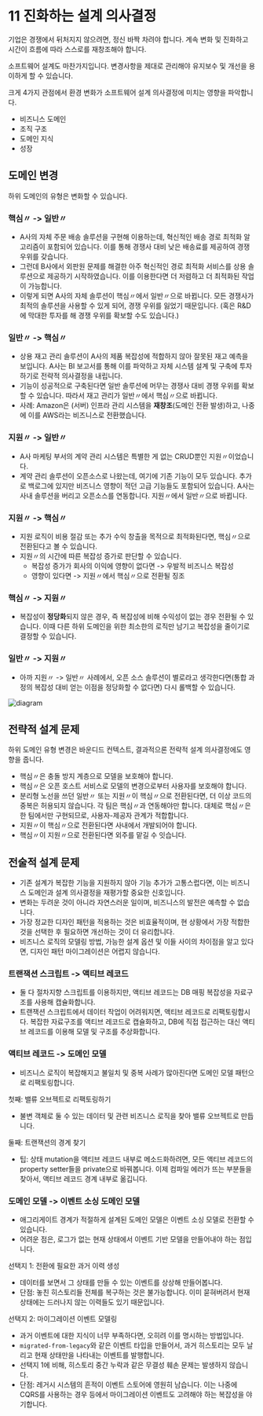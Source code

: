 # 11 진화하는 설계 의사결정

기업은 경쟁에서 뒤처지지 않으려면, 정신 바짝 차려야 합니다.
계속 변화 및 진화하고 시간이 흐름에 따라 스스로를 재창조해야 합니다.

소프트웨어 설계도 마찬가지입니다.
변경사항을 제대로 관리해야 유지보수 및 개선을 용이하게 할 수 있습니다.

크게 4가지 관점에서 환경 변화가 소프트웨어 설계 의사결정에 미치는 영향을 파악합니다.

- 비즈니스 도메인
- 조직 구조
- 도메인 지식
- 성장

## 도메인 변경

하위 도메인의 유형은 변화할 수 있습니다.

### 핵심〃 -> 일반〃

- A사의 자체 주문 배송 솔루션을 구현해 이용하는데, 혁신적인 배송 경로 최적화 알고리즘이 포함되어 있습니다. 이를 통해 경쟁사 대비 낮은 배송료를 제공하여 경쟁 우위를 갖습니다.
- 그런데 B사에서 외판원 문제를 해결한 아주 혁신적인 경로 최적화 서비스를 상용 솔루션으로 제공하기 시작하였습니다. 이를 이용한다면 더 저렴하고 더 최적화된 작업이 가능합니다.
- 이렇게 되면 A사의 자체 솔루션이 핵심〃에서 일반〃으로 바뀝니다. 모든 경쟁사가 최적의 솔루션을 사용할 수 있게 되어, 경쟁 우위를 잃었기 때문입니다. (혹은 R&D에 막대한 투자를 해 경쟁 우위를 확보할 수도 있습니다.)

### 일반〃 -> 핵심〃

- 상용 재고 관리 솔루션이 A사의 제품 복잡성에 적합하지 않아 잘못된 재고 예측을 보입니다. A사는 BI 보고서를 통해 이를 파악하고 자체 시스템 설계 및 구축에 투자하기로 전략적 의사결정을 내립니다.
- 기능이 성공적으로 구축된다면 일반 솔루션에 머무는 경쟁사 대비 경쟁 우위를 확보할 수 있습니다. 따라서 재고 관리가 일반〃에서 핵심〃으로 바뀝니다.
- 사례: Amazon은 (서버) 인프라 관리 시스템을 **재창조**(도메인 전환 발생)하고, 나중에 이를 AWS라는 비즈니스로 전환했습니다.

### 지원〃 -> 일반〃

- A사 마케팅 부서의 계약 관리 시스템은 특별한 게 없는 CRUD뿐인 지원〃이었습니다.
- 계약 관리 솔루션이 오픈소스로 나왔는데, 여기에 기존 기능이 모두 있습니다. 추가로 백로그에 있지만 비즈니스 영향이 적던 고급 기능들도 포함되어 있습니다. A사는 사내 솔루션을 버리고 오픈소스를 연동합니다. 지원〃에서 일반〃으로 바뀝니다.

### 지원〃 -> 핵심〃

- 지원 로직이 비용 절감 또는 추가 수익 창출을 목적으로 최적화된다면, 핵심〃으로 전환된다고 볼 수 있습니다.
- 지원〃의 시간에 따른 복잡성 증가로 판단할 수 있습니다.
  - 복잡성 증가가 회사의 이익에 영향이 없다면 -> 우발적 비즈니스 복잡성
  - 영향이 있다면 -> 지원〃에서 핵심〃으로 전환될 징조

### 핵심〃 -> 지원〃

- 복잡성이 **정당화**되지 않은 경우, 즉 복잡성에 비해 수익성이 없는 경우 전환될 수 있습니다. 이때 다른 하위 도메인을 위한 최소한의 로직만 남기고 복잡성을 줄이기로 결정할 수 있습니다.

### 일반〃 -> 지원〃

- 아까 지원〃 -> 일반〃 사례에서, 오픈 소스 솔루션이 별로라고 생각한다면(통합 과정의 복잡성 대비 얻는 이점을 정당화할 수 없다면) 다시 롤백할 수 있습니다.

![diagram](https://lunaticsy.github.io/posts/development-books/learning-domain-driven-design/pic-11-1.png)

## 전략적 설계 문제

하위 도메인 유형 변경은 바운디드 컨텍스트, 결과적으론 전략적 설계 의사결정에도 영향을 줍니다.

- 핵심〃은 충돌 방지 계층으로 모델을 보호해야 합니다.
- 핵심〃은 오픈 호스트 서비스로 모델의 변경으로부터 사용자를 보호해야 합니다.
- 분리형 노선을 쓰던 일반〃 또는 지원〃이 핵심〃으로 전환된다면, 더 이상 코드의 중복은 허용되지 않습니다. 각 팀은 핵심〃과 연동해야만 합니다. 대체로 핵심〃은 한 팀에서만 구현되므로, 사용자-제공자 관계가 적합합니다.
- 지원〃이 핵심〃으로 전환된다면 사내에서 개발되어야 합니다.
- 핵심〃이 지원〃으로 전환된다면 외주를 맡길 수 잇습니다.

## 전술적 설계 문제

- 기존 설계가 복잡한 기능을 지원하지 않아 기능 추가가 고통스럽다면, 이는 비즈니스 도메인과 설계 의사결정을 재평가할 중요한 신호입니다.
- 변화는 두려운 것이 아니라 자연스러운 일이며, 비즈니스의 발전은 예측할 수 없습니다.
- 가장 정교한 디자인 패턴을 적용하는 것은 비효율적이며, 현 상황에서 가장 적합한 것을 선택한 후 필요하면 개선하는 것이 더 유리합니다.
- 비즈니스 로직의 모델링 방법, 가능한 설계 옵션 및 이들 사이의 차이점을 알고 있다면, 디자인 패턴 마이그레이션은 어렵지 않습니다.

### 트랜잭션 스크립트 -> 액티브 레코드

- 둘 다 절차지향 스크립트를 이용하지만, 액티브 레코드는 DB 매핑 복잡성을 자료구조를 사용해 캡슐화합니다.
- 트랜잭션 스크립트에서 데이터 작업이 어려워지면, 액티브 레코드로 리팩토링합시다. 복잡한 자료구조를 액티브 레코드로 캡슐화하고, DB에 직접 접근하는 대신 액티브 레코드를 이용해 모델 및 구조를 추상화합니다.

### 액티브 레코드 -> 도메인 모델

- 비즈니스 로직이 복잡해지고 불일치 및 중복 사례가 많아진다면 도메인 모델 패턴으로 리팩토링합니다.

첫째: 밸류 오브젝트로 리팩토링하기

- 불변 객체로 둘 수 있는 데이터 및 관련 비즈니스 로직을 찾아 밸류 오브젝트로 만듭니다.

둘째: 트랜잭션의 경계 찾기

- 팁: 상태 mutation을 액티브 레코드 내부로 메소드화하려면, 모든 액티브 레코드의 property setter들을 private으로 바꿔봅니다. 이제 컴파일 에러가 뜨는 부분들을 찾아서, 액티브 레코드 경계 내부로 옮깁니다.

### 도메인 모델 -> 이벤트 소싱 도메인 모델

- 애그리게이트 경계가 적절하게 설계된 도메인 모델은 이벤트 소싱 모델로 전환할 수 있습니다.
- 어려운 점은, 로그가 없는 현재 상태에서 이벤트 기반 모델을 만들어내야 하는 점입니다.

선택지 1: 전환에 필요한 과거 이력 생성

- 데이터를 보면서 그 상태를 만들 수 있는 이벤트를 상상해 만들어봅니다.
- 단점: 놓친 히스토리들 전체를 복구하는 것은 불가능합니다. 이미 묻혀버려서 현재 상태에는 드러나지 않는 이력들도 있기 때문입니다.

선택지 2: 마이그레이션 이벤트 모델링

- 과거 이벤트에 대한 지식이 너무 부족하다면, 오히려 이를 명시하는 방법입니다.
- `migrated-from-legacy`와 같은 이벤트 타입을 만들어서, 과거 히스토리는 모두 날리고 현재 상태만을 나타내는 이벤트를 발행합니다.
- 선택지 1에 비해, 히스토리 중간 누락과 같은 무결성 훼손 문제는 발생하지 않습니다.
- 단점: 레거시 시스템의 흔적이 이벤트 스토어에 영원히 남습니다. 이는 나중에 CQRS를 사용하는 경우 등에서 마이그레이션 이벤트도 고려해야 하는 복잡성을 야기합니다.
